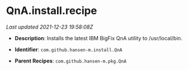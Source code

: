 # QnA.install.recipe

_Last updated 2021-12-23 19:58:08Z_

- **Description**: Installs the latest IBM BigFix QnA utility to /usr/local/bin.

- **Identifier**: `com.github.hansen-m.install.QnA`

- **Parent Recipes**: `com.github.hansen-m.pkg.QnA`